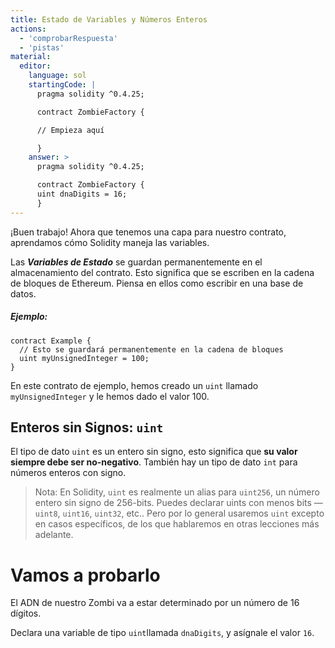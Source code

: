 ```yaml
---
title: Estado de Variables y Números Enteros
actions:
  - 'comprobarRespuesta'
  - 'pistas'
material:
  editor:
    language: sol
    startingCode: |
      pragma solidity ^0.4.25;

      contract ZombieFactory {

      // Empieza aquí

      }
    answer: >
      pragma solidity ^0.4.25;

      contract ZombieFactory {
      uint dnaDigits = 16;
      }
---
```


¡Buen trabajo! Ahora que tenemos una capa para nuestro contrato, aprendamos cómo Solidity maneja las variables.

Las ***Variables de Estado*** se guardan permanentemente en el almacenamiento del contrato. Esto significa que se escriben en la cadena de bloques de Ethereum. Piensa en ellos como escribir en una base de datos.

##### Ejemplo:

    contract Example {
      // Esto se guardará permanentemente en la cadena de bloques
      uint myUnsignedInteger = 100;
    }
    

En este contrato de ejemplo, hemos creado un `uint` llamado `myUnsignedInteger` y le hemos dado el valor 100.

## Enteros sin Signos: `uint`

El tipo de dato `uint` es un entero sin signo, esto significa que **su valor siempre debe ser no-negativo**. También hay un tipo de dato `int` para números enteros con signo.

> Nota: En Solidity, `uint` es realmente un alias para `uint256`, un número entero sin signo de 256-bits. Puedes declarar uints con menos bits — `uint8`, `uint16`, `uint32`, etc.. Pero por lo general usaremos `uint` excepto en casos específicos, de los que hablaremos en otras lecciones más adelante.

# Vamos a probarlo

El ADN de nuestro Zombi va a estar determinado por un número de 16 dígitos.

Declara una variable de tipo `uint`llamada `dnaDigits`, y asígnale el valor `16`.